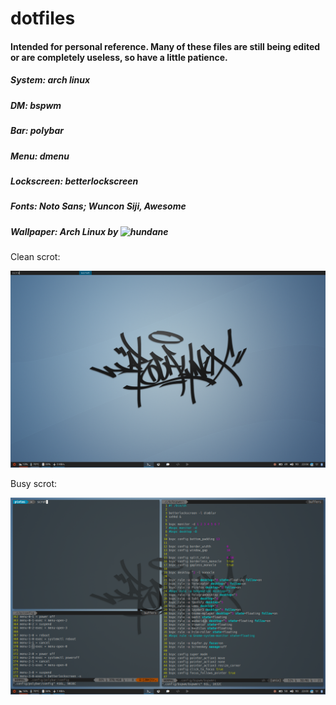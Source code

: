 # dotfiles
#### Intended for personal reference. Many of these files are still being edited or are completely useless, so have a little patience.

##### System: arch linux
##### DM: bspwm
##### Bar: polybar
##### Menu: dmenu
##### Lockscreen: betterlockscreen
##### Fonts: Noto Sans; Wuncon Siji, Awesome
##### Wallpaper: Arch Linux by ![hundane](https://www.deviantart.com/art/Arch-Linux-163630829)

Clean scrot:

![Clean_Scrot](pics/clean.png)

Busy scrot:

![Clean_Scrot](pics/busy.png)



